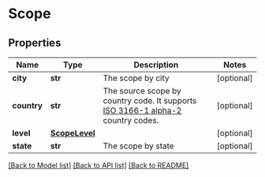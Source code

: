 # Scope

## Properties
Name | Type | Description | Notes
------------ | ------------- | ------------- | -------------
**city** | **str** | The scope by city | [optional] 
**country** | **str** | The source scope by country code. It supports [ISO 3166-1 alpha-2](https://en.wikipedia.org/wiki/ISO_3166-1_alpha-2) country codes.  | [optional] 
**level** | [**ScopeLevel**](ScopeLevel.md) |  | [optional] 
**state** | **str** | The scope by state | [optional] 

[[Back to Model list]](../README.md#documentation-for-models) [[Back to API list]](../README.md#documentation-for-api-endpoints) [[Back to README]](../README.md)


